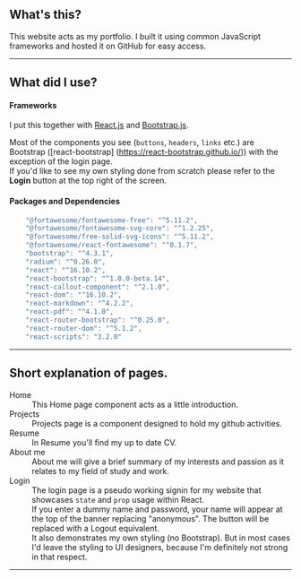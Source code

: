 ## What's this?

This website acts as my portfolio. I built it using common JavaScript frameworks and hosted it on GitHub for easy access.

---

## What did I use?

#### Frameworks
I put this together with [React.js](https://reactjs.org/) and [Bootstrap.js](https://getbootstrap.com/).

Most of the components you see (`buttons`, `headers`, `links` etc.) are Bootstrap ([react-bootstrap] (https://react-bootstrap.github.io/)) with the exception of the login page.</br>If you'd like to see my own styling done from scratch please refer to the **Login** button at the top right of the screen.

#### Packages and Dependencies

```javascript
    "@fortawesome/fontawesome-free": "^5.11.2",
    "@fortawesome/fontawesome-svg-core": "^1.2.25",
    "@fortawesome/free-solid-svg-icons": "^5.11.2",
    "@fortawesome/react-fontawesome": "^0.1.7",
    "bootstrap": "^4.3.1",
    "radium": "^0.26.0",
    "react": "^16.10.2",
    "react-bootstrap": "^1.0.0-beta.14",
    "react-callout-component": "^2.1.0",
    "react-dom": "^16.10.2",
    "react-markdown": "^4.2.2",
    "react-pdf": "^4.1.0",
    "react-router-bootstrap": "^0.25.0",
    "react-router-dom": "^5.1.2",
    "react-scripts": "3.2.0"
```

---

## Short explanation of pages.

<dl>

  <dt>Home</dt>
    <dd>This Home page component acts as a little introduction.</dd>

  <dt>Projects</dt>
    <dd>Projects page is a component designed to hold my github activities.</dd>

  <dt>Resume</dt>
    <dd>In Resume you'll find my up to date CV.</dd>

  <dt>About me</dt>
    <dd>About me will give a brief summary of my interests and passion as it relates to my field of study and work.</dd>

  <dt>Login</dt>
    <dd>The login page is a pseudo working signin for my website that showcases <code>state</code> and <code>prop</code> usage within React.</br>If you enter a dummy name and password, your name will appear at the top of the banner replacing "anonymous". The button will be replaced with a Logout equivalent.</br>It also demonstrates my own styling (no Bootstrap). But in most cases I'd leave the styling to UI designers, because I'm definitely not strong in that respect.</dd>

</dl>

---